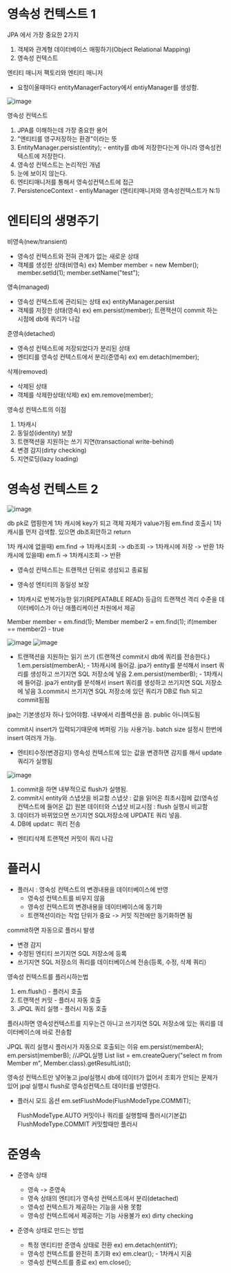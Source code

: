 # 영속성 컨텍스트 1

JPA 에서 가장 중요한 2가지
1. 객체와 관계형 데이터베이스 매핑하기(Object Relational Mapping)
2. 영속성 컨텍스트

엔티티 매니저 팩토리와 엔티티 매니저
- 요청이올때마다 entityManagerFactory에서 entiyManager를 생성함.

![image](https://github.com/user-attachments/assets/399829ae-913e-4743-bc9d-84212d829d54)

영속성 컨텍스트 
1. JPA를 이해하는데 가장 중요한 용어
2. "엔티티를 영구저장하는 환경"이라는 뜻
3. EntityManager.persist(entity); - entity를 db에 저장한다는게 아니라 영속성컨텍스트에 저장한다.
4. 영속성 컨텍스트는 논리적인 개념
5. 눈에 보이지 않는다.
6. 엔티티매니저를 통해서 영속성컨텍스트에 접근
7. PersistenceContext - entiyManager (엔티티매니저와 영속성컨텍스트가 N:1)

# 엔티티의 생명주기
비영속(new/transient)
- 영속성 컨텍스트와 전혀 관계가 없는 새로운 상태
- 객체를 생성한 상태(비영속)
  ex) Member member = new Member();
      member.setId(1);
      member.setName("test");
  
영속(managed)
- 영속성 컨텍스트에 관리되는 상태 ex) entityManager.persist
- 객체를 저장한 상태(영속)
  ex) em.persist(member);
  트랜잭션이 commit 하는 시점에 db에 쿼리가 나감
  
준영속(detached)
- 영속성 컨텍스트에 저장되었다가 분리된 상태
- 엔티티를 영속성 컨텍스트에서 분리(준영속)
  ex) em.detach(member);
  
삭제(removed)
- 삭제된 상태
- 객체를 삭제한상태(삭제)
  ex) em.remove(member);

영속성 컨텍스트의 이점
1. 1차캐시
2. 동일성(identity) 보장
3. 트랜잭션을 지원하는 쓰기 지연(transactional write-behind)
4. 변경 감지(dirty checking)
5. 지연로딩(lazy loading)

# 영속성 컨텍스트 2

![image](https://github.com/user-attachments/assets/d567f587-b27f-4928-a598-9082352142de)

db pk로 맵핑한게 1차 캐시에 key가 되고 객체 자체가 value가됨
em.find 호출시 1차캐시를 먼저 검색함. 있으면 db조회안하고 return

1차 캐시에 없을때) em.find -> 1차캐시조회 -> db조회 -> 1차캐시에 저장 -> 반환
1차 캐시에 있을때) em.fi -> 1차캐시조회 -> 반환

* 영속성 컨텍스트는 트랜잭션 단위로 생성되고 종료됨

* 영속성 엔티티의 동일성 보장
 - 1차캐시로 반복가능한 읽기(REPEATABLE READ) 등급의 트랜잭션 격리 수준을 데이터베이스가 아닌 애플리케이션 차원에서 제공

  Member member = em.find(1);
  Member member2 = em.find(1);
  if(member == member2) - true

![image](https://github.com/user-attachments/assets/c8c8c6a6-c476-4631-8d1d-b95096f7b86d)
![image](https://github.com/user-attachments/assets/0c410ffb-6fbb-4fe9-8793-291e77ab2d57)

* 트랜잭션을 지원하는 읽기 쓰기
  (트랜잭션 commit시 db에 쿼리를 전송한다.)
  1.em.persist(memberA); - 1차캐시에 들어감. jpa가 entity를 분석해서 insert 쿼리를 생성하고 쓰기지연 SQL 저장소에 넣음
  2.em.persist(memberB); - 1차캐시에 들어감. jpa가 entity를 분석해서 insert 쿼리를 생성하고 쓰기지연 SQL 저장소에 넣음
  3.commit시 쓰기지연 SQL 저장소에 있던 쿼리가 DB로 flsh 되고 commit됨됨

jpa는 기본생성자 하나 있어야함. 내부에서 리플렉션을 씀. public 아니여도됨

commit시 insert가 입력되기때문에 버퍼링 기능 사용가능. batch size 설정시 한번에 insert 여러개 가능.

* 엔티티수정(변경감지)
영속성 컨텍스트에 있는 값을 변경하면 감지를 해서 update 쿼리가 실행됨

![image](https://github.com/user-attachments/assets/bddfa3f6-5134-4acd-8cc7-37b158b3f0d1)


1. commit을 하면 내부적으로 flush가 실행됨.
2. commit시 entity와 스냅샷을 비교함
   스냅샷 : 값을 읽어온 최초시점에 값(영속성 컨텍스트에 들어온 값) 
   원본 데이터와 스냅샷 비교시점 : flush 실행시 비교함
3. 데이터가 바뀌었으면 쓰기지연 SQL저장소에 UPDATE 쿼리 넣음.
4. DB에 updatㄷ 쿼리 전송

* 엔티티삭제
트랜잭션 커밋이 쿼리 나감

# 플러시

* 플러시 : 영속성 컨텍스트의 변경내용을 데이터베이스에 반영
  - 영속성 컨텍스트를 비우지 않음
  - 영속성 컨텍스트의 변경내용을 데이터베이스에 동기화
  - 트랜잭션이라는 작업 단위가 중요 -> 커밋 직전에만 동기화하면 됨
  
commit하면 자동으로 플러시 발생
- 변경 감지
- 수정된 엔티티 쓰기지연 SQL 저장소에 등록
- 쓰기지연 SQL 저장소의 쿼리를 데이터베이스에 전송(등록, 수정, 삭제 쿼리)

영속성 컨텍스트를 플러시하는법
1. em.flush() - 플러시 호출
2. 트랜잭션 커밋 - 플러시 자동 호출
3. JPQL 쿼리 실행 - 플러시 자동 호출

플러시하면 영속성컨텍스트를 지우는건 아니고 쓰기지연 SQL 저장소에 있는 쿼리를 데이터베이스에 바로 전송함

JPQL 쿼리 실행시 플러시가 자동으로 호출되는 이유
em.persist(memberA);
em.persist(memberB);
//JPQL실행
List<Member> list = em.createQuery("select m from Member m", Member.class).getResultList();

영속성 컨텍스트만 넣어놓고 jpql실행시 db에 데이터가 없어서 조회가 안되는 문제가 있어 jpql 실행시 flush로 영속성컨텍스트 데이터를 반영한다.

* 플러시 모드 옵션
  em.setFlushMode(FlushModeType.COMMIT);

  FlushModeType.AUTO
  커밋이나 쿼리를 실행할때 플러시(기본값)
  FlushModeType.COMMIT
  커밋할때만 플러시

# 준영속

* 준영속 상태
  - 영속 -> 준영속
  - 영속 상태의 엔티티가 영속성 컨텍스트에서 분리(detached)
  - 영속성 컨텍스트가 제공하는 기능을 사용 못함
  - 영속성 컨텍스트에서 제공하는 기능 사용불가 ex) dirty checking 

* 준영속 상태로 만드는 방법
  - 특정 엔티티만 준영속 상태로 전환
    ex) em.detach(entitY);
  - 영속성 컨텍스트를 완전히 초기화
    ex) em.clear(); - 1차캐시 지움
  - 영속성 컨텍스트를 종료
    ex) em.close();
  

  
